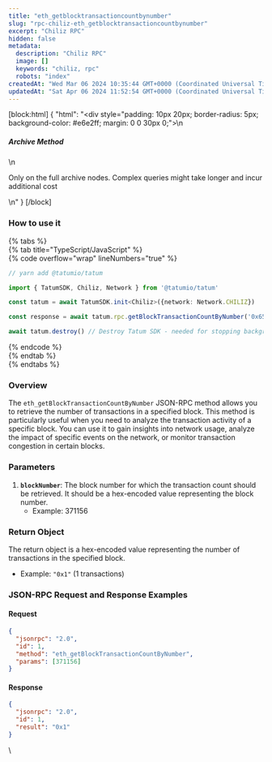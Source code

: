 ```yaml
---
title: "eth_getblocktransactioncountbynumber"
slug: "rpc-chiliz-eth_getblocktransactioncountbynumber"
excerpt: "Chiliz RPC"
hidden: false
metadata: 
  description: "Chiliz RPC"
  image: []
  keywords: "chiliz, rpc"
  robots: "index"
createdAt: "Wed Mar 06 2024 10:35:44 GMT+0000 (Coordinated Universal Time)"
updatedAt: "Sat Apr 06 2024 11:52:54 GMT+0000 (Coordinated Universal Time)"
---
```

[block:html]
{
  "html": "<div style=\"padding: 10px 20px; border-radius: 5px; background-color: #e6e2ff; margin: 0 0 30px 0;\">\n  <h5>Archive Method</h5>\n  <p>Only on the full archive nodes. Complex queries might take longer and incur additional cost</p>\n</div>"
}
[/block]


### How to use it

{% tabs %}  
{% tab title="TypeScript/JavaScript" %}  
{% code overflow="wrap" lineNumbers="true" %}

```typescript
// yarn add @tatumio/tatum

import { TatumSDK, Chiliz, Network } from '@tatumio/tatum'

const tatum = await TatumSDK.init<Chiliz>({network: Network.CHILIZ})

const response = await tatum.rpc.getBlockTransactionCountByNumber('0x65B9AB')

await tatum.destroy() // Destroy Tatum SDK - needed for stopping background jobs
```

{% endcode %}  
{% endtab %}  
{% endtabs %}

### Overview

The `eth_getBlockTransactionCountByNumber` JSON-RPC method allows you to retrieve the number of transactions in a specified block. This method is particularly useful when you need to analyze the transaction activity of a specific block. You can use it to gain insights into network usage, analyze the impact of specific events on the network, or monitor transaction congestion in certain blocks.

### Parameters

1. **`blockNumber`**: The block number for which the transaction count should be retrieved. It should be a hex-encoded value representing the block number.
   - Example: 371156

### Return Object

The return object is a hex-encoded value representing the number of transactions in the specified block.

- Example: `"0x1"` (1 transactions)

### JSON-RPC Request and Response Examples

#### Request

```json
{
  "jsonrpc": "2.0",
  "id": 1,
  "method": "eth_getBlockTransactionCountByNumber",
  "params": [371156]
}
```

#### Response

```json
{
  "jsonrpc": "2.0",
  "id": 1,
  "result": "0x1"
}
```

\\
